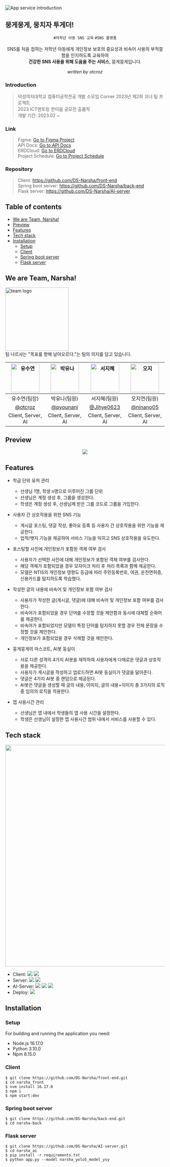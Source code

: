 ![App service introduction](https://github.com/DS-Narsha/.github/assets/79989242/ff66c3fb-e202-4f91-90be-422c79bafcff)
## 뭉게뭉게, 뭉치자 투게더!


<div align="center">
	

`#저학년 아동 SNS 교육` `#SNS 플랫폼` <br /> <br />
SNS를 처음 접하는 저학년 아동에게 개인정보 보호의 중요성과 비속어 사용의 부적절함을 인지하도록 교육하여 <br /> **건강한 SNS 사용을 위해 도움을 주는 서비스**, 뭉게뭉게입니다.

*written by otcroz*
</div>

### Introduction
> 덕성여자대학교 컴퓨터공학전공 개발 소모임 Corner 2023년 제2회 코너 팀 프로젝트 <br />
> 2023 ICT멘토링 한이음 공모전 출품작 <br />
> 개발 기간: 2023.02 ~

### Link
> Figma: [Go to Figma Project](https://www.figma.com/file/2bH6wDOg67oEG9LybAwNWi/%ED%95%99%EC%83%9D-%EA%B5%90%EC%9C%A1%EC%9A%A9-SNS-UI?type=design&node-id=0:1&mode=design&t=XOyzlJ3pwKmbQI0p-1) <br />
> API Docs: [Go to API Docs](https://otcrotcr.notion.site/API-708b9b8ca2094aedbdc7b797c2c0e4c6?pvs=4) <br />
> ERDCloud: [Go to ERDCloud](https://www.erdcloud.com/d/ctqNWzN7xrpYqEhSs) <br />
> Project Schedule: [Go to Project Schedule](https://docs.google.com/spreadsheets/d/1CPdutJU0A24J4jl9XgP4OY5n4HvCjVwLwzLinrtzVm0/edit?usp=sharing) 


### Repository
> Client: https://github.com/DS-Narsha/front-end <br />
> Spring boot server: https://github.com/DS-Narsha/back-end <br/>
> Flask server: https://github.com/DS-Narsha/AI-server <br />

## Table of contents
- [We are Team, Narsha!](#we-are-team-narsha)
- [Preview](#preview)
- [Features](#features)
- [Tech stack](#tech-stack)
- [Installation](#installation)
	- [Setup](#setup)
	- [Client](#client)
	- [Spring boot server](#spring-boot-server)
	- [Flask server](#flask-server)

## We are Team, Narsha!
<img src="https://github.com/DS-Narsha/.github/assets/79989242/5906da7e-4e7e-4329-a642-9c12d2b5e0b8" width="200px" alt="team logo"> <br />
팀 나르샤는 "목표를 향해 날아오르다."는 팀의 의지를 담고 있습니다.

| <img src="https://avatars.githubusercontent.com/u/79989242?s=96&v=4" width=90px alt="유수연"/>  | <img src="https://avatars.githubusercontent.com/u/111184839?v=4" width=90px alt="박유나"/>  | <img src="https://avatars.githubusercontent.com/u/123048615?v=4" width=90px alt="서지혜"/>  | <img src="https://avatars.githubusercontent.com/u/90364541?v=4" width=90px alt="오지"/>  |
| :-----: | :-----: | :-----: | :-----: |
| 유수연(팀장) | 박유나(팀원)  | 서지혜(팀원) | 오지연(팀원) |
| [@otcroz](https://github.com/otcroz) | [@pyounani](https://github.com/pyounani)  | [@Jihye0623](https://github.com/jihye0623) | [@ninano05](https://github.com/ninano05) |
|Client, Server, AI|Client, Server, AI|Client, Server, AI|Client, Server, AI|

## Preview

<div align="center">
	<img src="https://github.com/DS-Narsha/.github/assets/79989242/31f54448-eb16-456b-8cd7-9cb50a049b53" />
</div>

## Features
- 학급 단위 유저 관리
  - 선생님 1명, 학생 n명으로 이루어진 그룹 단위
  - 선생님은 계정 생성 후, 그룹을 생성한다.
  - 학생은 계정 생성 후, 선생님께 받은 그룹 코드로 그룹을 가입한다.
 
- 사용자 간 상호작용을 위한 SNS 기능
  - 게시글 포스팅, 댓글 작성, 좋아요 등록 등 사용자 간 상호작용을 위한 기능을 제공한다.
  - 업적/뱃지 기능을 제공하여 서비스 기능을 익히고 SNS 상호작용을 유도한다.

- 포스팅할 사진에 개인정보가 포함된 객체 여부 검사
  - 사용자가 선택한 사진에 대해 개인정보가 포함된 객체 여부를 검사한다.
  - 해당 객체가 포함되었을 경우 모자이크 처리 후 처리 목록과 함께 제공한다.
  - 모델은 NTIS의 개인정보 영향도 등급에 따라 주민등록번호, 여권, 운전면허증, 신용카드를 탐지하도록 학습했다.

- 작성한 글의 내용에 비속어 및 개인정보 포함 여부 검사
  - 사용자가 작성한 글(게시글, 댓글)에 대해 비속어 및 개인정보 포함 여부를 검사한다.
  - 비속어가 포함되었을 경우 단어를 수정할 것을 제안함과 동시에 대체할 순화어를 제공한다.
  - 비속어가 포함되었지만 모델이 특정 단어를 탐지하지 못할 경우 전체 문장을 수정할 것을 제안한다.
  - 개인정보가 포함되었을 경우 삭제할 것을 제안한다.

- 뭉게뭉게의 마스코트, AI봇 둥실이
  - 서로 다른 성격의 4가지 AI봇을 제작하여 사용자에게 다채로운 댓글과 상호작용을 제공한다.
  - 사용자가 게시글을 작성하고 업로드하면 AI봇 둥실이가 댓글을 달아준다.
  - 댓글은 4가지 AI봇 중 랜덤으로 제공된다.
  - AI봇은 댓글을 생성할 때 글의 내용, 이미지, 글의 내용+이미지 총 3가지의 로직 중 임의의 로직을 적용한다.

- 앱 사용시간 관리
  - 선생님은 앱 내에서 학생들의 앱 사용 시간을 설정한다.
  - 학생은 선생님이 설정한 앱 사용시간 범위 내에서 서비스를 사용할 수 있다.

## Tech stack

<img src="https://github.com/DS-Narsha/.github/assets/79989242/8f9083b1-abcf-4f2f-9b7f-464ca4e29a93" width="700px" /> <br />


- Client: <img src="https://img.shields.io/badge/React Native-61DAFB?style=flat-square&logo=React&logoColor=black"/> <img src="https://img.shields.io/badge/React Query-FF4154?style=flat-square&logo=reactquery&logoColor=white"/> <br />
- Server: <img src="https://img.shields.io/badge/Spring Boot-6DB33F?style=flat-square&logo=springboot&logoColor=black"/> <img src="https://img.shields.io/badge/Mysql-4479A1?style=flat-square&logo=mysql&logoColor=black"/> <br />
- AI-Server: <img src="https://img.shields.io/badge/Flask-000000?style=flat-square&logo=flask&logoColor=white"/> <img src="https://img.shields.io/badge/yolo-00ffff?style=flat-square&logo=yolo&logoColor=white"/> <img src="https://img.shields.io/badge/opencv-5C3EE8?style=flat-square&logo=opencv&logoColor=white"/> <br />
- Deploy: <img src="https://img.shields.io/badge/Amazon EC2-FF9900?style=flat-square&logo=amazonec2&logoColor=white"/> <br />

## Installation

### Setup
For building and running the application you need:
- Node.js 16.17.0
- Python 3.10.0
- Npm 8.15.0

### Client
```
$ git clone https://github.com/DS-Narsha/front-end.git
$ cd narsha_front
$ nvm install 16.17.0
$ npm i
$ npm start:dev
```

### Spring boot server
```
$ git clone https://github.com/DS-Narsha/back-end.git
$ cd narsha-back
```

### Flask server
```
$ git clone https://github.com/DS-Narsha/AI-server.git
$ cd narsha_ai
$ pip install -r requirements.txt
$ python app.py --model narsha_yolo5_model_ysy
```



